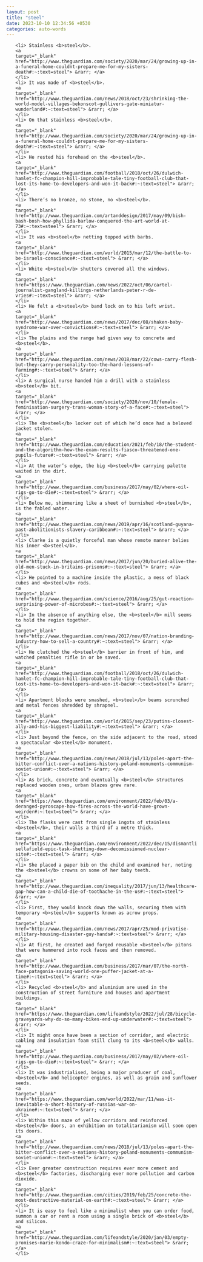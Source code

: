 ```yaml
---
layout: post
title: "steel"
date: 2023-10-10 12:34:56 +0530
categories: auto-words
---
```

<ol>

    <li> Stainless <b>steel</b>.
    <a 
    target="_blank" 
    href="http://www.theguardian.com/society/2020/mar/24/growing-up-in-a-funeral-home-couldnt-prepare-me-for-my-sisters-death#:~:text=steel"> &rarr; </a>
    </li>
    <li> It was made of <b>steel</b>.
    <a 
    target="_blank" 
    href="http://www.theguardian.com/news/2018/oct/23/shrinking-the-world-model-villages-bekonscot-gullivers-gate-miniatur-wunderland#:~:text=steel"> &rarr; </a>
    </li>
    <li> On that stainless <b>steel</b>.
    <a 
    target="_blank" 
    href="http://www.theguardian.com/society/2020/mar/24/growing-up-in-a-funeral-home-couldnt-prepare-me-for-my-sisters-death#:~:text=steel"> &rarr; </a>
    </li>
    <li> He rested his forehead on the <b>steel</b>.
    <a 
    target="_blank" 
    href="http://www.theguardian.com/football/2018/oct/26/dulwich-hamlet-fc-champion-hill-improbable-tale-tiny-football-club-that-lost-its-home-to-developers-and-won-it-back#:~:text=steel"> &rarr; </a>
    </li>
    <li> There’s no bronze, no stone, no <b>steel</b>.
    <a 
    target="_blank" 
    href="http://www.theguardian.com/artanddesign/2017/may/09/bish-bash-bosh-how-phyllida-barlow-conquered-the-art-world-at-73#:~:text=steel"> &rarr; </a>
    </li>
    <li> It was <b>steel</b> netting topped with barbs.
    <a 
    target="_blank" 
    href="http://www.theguardian.com/world/2015/mar/12/the-battle-to-be-israels-conscience#:~:text=steel"> &rarr; </a>
    </li>
    <li> White <b>steel</b> shutters covered all the windows.
    <a 
    target="_blank" 
    href="https://www.theguardian.com/news/2022/oct/06/cartel-journalist-gangland-killings-netherlands-peter-r-de-vries#:~:text=steel"> &rarr; </a>
    </li>
    <li> He felt a <b>steel</b> band lock on to his left wrist.
    <a 
    target="_blank" 
    href="http://www.theguardian.com/news/2017/dec/08/shaken-baby-syndrome-war-over-convictions#:~:text=steel"> &rarr; </a>
    </li>
    <li> The plains and the range had given way to concrete and <b>steel</b>.
    <a 
    target="_blank" 
    href="http://www.theguardian.com/news/2018/mar/22/cows-carry-flesh-but-they-carry-personality-too-the-hard-lessons-of-farming#:~:text=steel"> &rarr; </a>
    </li>
    <li> A surgical nurse handed him a drill with a stainless <b>steel</b> bit.
    <a 
    target="_blank" 
    href="http://www.theguardian.com/society/2020/nov/10/female-feminisation-surgery-trans-woman-story-of-a-face#:~:text=steel"> &rarr; </a>
    </li>
    <li> The <b>steel</b> locker out of which he’d once had a beloved jacket stolen.
    <a 
    target="_blank" 
    href="http://www.theguardian.com/education/2021/feb/18/the-student-and-the-algorithm-how-the-exam-results-fiasco-threatened-one-pupils-future#:~:text=steel"> &rarr; </a>
    </li>
    <li> At the water’s edge, the big <b>steel</b> carrying palette waited in the dirt.
    <a 
    target="_blank" 
    href="http://www.theguardian.com/business/2017/may/02/where-oil-rigs-go-to-die#:~:text=steel"> &rarr; </a>
    </li>
    <li> Below me, shimmering like a sheet of burnished <b>steel</b>, is the fabled water.
    <a 
    target="_blank" 
    href="http://www.theguardian.com/news/2019/apr/16/scotland-guyana-past-abolitionists-slavery-caribbean#:~:text=steel"> &rarr; </a>
    </li>
    <li> Clarke is a quietly forceful man whose remote manner belies his inner <b>steel</b>.
    <a 
    target="_blank" 
    href="http://www.theguardian.com/news/2017/jun/20/buried-alive-the-old-men-stuck-in-britains-prisons#:~:text=steel"> &rarr; </a>
    </li>
    <li> He pointed to a machine inside the plastic, a mess of black cubes and <b>steel</b> rods.
    <a 
    target="_blank" 
    href="http://www.theguardian.com/science/2016/aug/25/gut-reaction-surprising-power-of-microbes#:~:text=steel"> &rarr; </a>
    </li>
    <li> In the absence of anything else, the <b>steel</b> mill seems to hold the region together.
    <a 
    target="_blank" 
    href="http://www.theguardian.com/news/2017/nov/07/nation-branding-industry-how-to-sell-a-country#:~:text=steel"> &rarr; </a>
    </li>
    <li> He clutched the <b>steel</b> barrier in front of him, and watched penalties rifle in or be saved.
    <a 
    target="_blank" 
    href="http://www.theguardian.com/football/2018/oct/26/dulwich-hamlet-fc-champion-hill-improbable-tale-tiny-football-club-that-lost-its-home-to-developers-and-won-it-back#:~:text=steel"> &rarr; </a>
    </li>
    <li> Apartment blocks were smashed, <b>steel</b> beams scrunched and metal fences shredded by shrapnel.
    <a 
    target="_blank" 
    href="http://www.theguardian.com/world/2015/sep/23/putins-closest-ally-and-his-biggest-liability#:~:text=steel"> &rarr; </a>
    </li>
    <li> Just beyond the fence, on the side adjacent to the road, stood a spectacular <b>steel</b> monument.
    <a 
    target="_blank" 
    href="http://www.theguardian.com/news/2018/jul/13/poles-apart-the-bitter-conflict-over-a-nations-history-poland-monuments-communism-soviet-union#:~:text=steel"> &rarr; </a>
    </li>
    <li> As brick, concrete and eventually <b>steel</b> structures replaced wooden ones, urban blazes grew rare.
    <a 
    target="_blank" 
    href="https://www.theguardian.com/environment/2022/feb/03/a-deranged-pyroscape-how-fires-across-the-world-have-grown-weirder#:~:text=steel"> &rarr; </a>
    </li>
    <li> The flasks were cast from single ingots of stainless <b>steel</b>, their walls a third of a metre thick.
    <a 
    target="_blank" 
    href="https://www.theguardian.com/environment/2022/dec/15/dismantling-sellafield-epic-task-shutting-down-decomissioned-nuclear-site#:~:text=steel"> &rarr; </a>
    </li>
    <li> She placed a paper bib on the child and examined her, noting the <b>steel</b> crowns on some of her baby teeth.
    <a 
    target="_blank" 
    href="http://www.theguardian.com/inequality/2017/jun/13/healthcare-gap-how-can-a-child-die-of-toothache-in-the-us#:~:text=steel"> &rarr; </a>
    </li>
    <li> First, they would knock down the walls, securing them with temporary <b>steel</b> supports known as acrow props.
    <a 
    target="_blank" 
    href="http://www.theguardian.com/news/2017/apr/25/mod-privatise-military-housing-disaster-guy-hands#:~:text=steel"> &rarr; </a>
    </li>
    <li> At first, he created and forged reusable <b>steel</b> pitons that were hammered into rock faces and then removed.
    <a 
    target="_blank" 
    href="http://www.theguardian.com/business/2017/mar/07/the-north-face-patagonia-saving-world-one-puffer-jacket-at-a-time#:~:text=steel"> &rarr; </a>
    </li>
    <li> Recycled <b>steel</b> and aluminium are used in the construction of street furniture and houses and apartment buildings.
    <a 
    target="_blank" 
    href="https://www.theguardian.com/lifeandstyle/2022/jul/28/bicycle-graveyards-why-do-so-many-bikes-end-up-underwater#:~:text=steel"> &rarr; </a>
    </li>
    <li> It might once have been a section of corridor, and electric cabling and insulation foam still clung to its <b>steel</b> walls.
    <a 
    target="_blank" 
    href="http://www.theguardian.com/business/2017/may/02/where-oil-rigs-go-to-die#:~:text=steel"> &rarr; </a>
    </li>
    <li> It was industrialised, being a major producer of coal, <b>steel</b> and helicopter engines, as well as grain and sunflower seeds.
    <a 
    target="_blank" 
    href="https://www.theguardian.com/world/2022/mar/11/was-it-inevitable-a-short-history-of-russias-war-on-ukraine#:~:text=steel"> &rarr; </a>
    </li>
    <li> Within this maze of yellow corridors and reinforced <b>steel</b> doors, an exhibition on totalitarianism will soon open its doors.
    <a 
    target="_blank" 
    href="http://www.theguardian.com/news/2018/jul/13/poles-apart-the-bitter-conflict-over-a-nations-history-poland-monuments-communism-soviet-union#:~:text=steel"> &rarr; </a>
    </li>
    <li> Ever greater construction requires ever more cement and <b>steel</b> factories, discharging ever more pollution and carbon dioxide.
    <a 
    target="_blank" 
    href="http://www.theguardian.com/cities/2019/feb/25/concrete-the-most-destructive-material-on-earth#:~:text=steel"> &rarr; </a>
    </li>
    <li> It is easy to feel like a minimalist when you can order food, summon a car or rent a room using a single brick of <b>steel</b> and silicon.
    <a 
    target="_blank" 
    href="http://www.theguardian.com/lifeandstyle/2020/jan/03/empty-promises-marie-kondo-craze-for-minimalism#:~:text=steel"> &rarr; </a>
    </li>